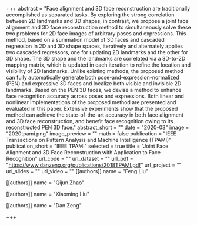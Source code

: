 +++
abstract = "Face alignment and 3D face reconstruction are traditionally accomplished as separated tasks. By exploring the strong correlation between 2D landmarks and 3D shapes, in contrast, we propose a joint face alignment and 3D face reconstruction method to simultaneously solve these two problems for 2D face images of arbitrary poses and expressions. This method, based on a summation model of 3D faces and cascaded regression in 2D and 3D shape spaces, iteratively and alternately applies two cascaded regressors, one for updating 2D landmarks and the other for 3D shape. The 3D shape and the landmarks are correlated via a 3D-to-2D mapping matrix, which is updated in each iteration to refine the location and visibility of 2D landmarks. Unlike existing methods, the proposed method can fully automatically generate both pose-and-expression-normalized (PEN) and expressive 3D faces and localize both visible and invisible 2D landmarks. Based on the PEN 3D faces, we devise a method to enhance face recognition accuracy across poses and expressions. Both linear and nonlinear implementations of the proposed method are presented and evaluated in this paper. Extensive experiments show that the proposed method can achieve the state-of-the-art accuracy in both face alignment and 3D face reconstruction, and benefit face recognition owing to its reconstructed PEN 3D face."
abstract_short = ""
date = "2020-03"
image = "2020tpami.png"
image_preview = ""
math = false
publication = "IEEE Transactions on Pattern Analysis and Machine Intelligence (TPAMI)"
publication_short = "IEEE TPAMI"
selected = true
title = "Joint Face Alignment and 3D Face Reconstruction with Application to Face Recognition"
url_code = ""
url_dataset = ""
url_pdf = "https://www.danzeng.org/publications/2018TPAMI.pdf"
url_project = ""
url_slides = ""
url_video = ""
[[authors]]
    name = "Feng Liu"

[[authors]]
	name = "Qijun Zhao"

[[authors]]
	name = "Xiaoming Liu"
  
[[authors]]
	name = "Dan Zeng"

+++
